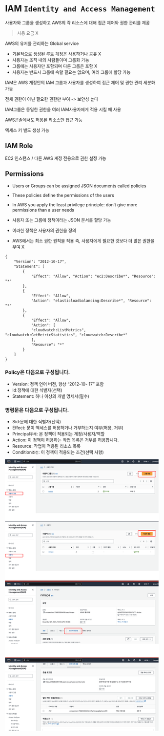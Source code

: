 # IAM `Identity and Access Management`
사용자와 그룹을 생성하고 AWS의 각 리소스에 대해 접근 제어와 권한 관리를 제공

> 사용 요금 X

AWS의 유저를 관리하는 Global service

- 기본적으로 생성된 루트 계정은 사용하거나 공유 X
- 사용자는 조직 내의 사람들이며 그룹화 가능
- 그룹에는 사용자만 포함되며 다른 그룹은 포함 X
- 사용자는 반드시 그룹에 속할 필요는 없으며, 여러 그룹에 할당 가능

IAM은 AWS 계정안의 IAM 그룹과 사용자를 생성하여 접근 제어 및 권한 관리 세분화 가능

전체 권한이 아닌 필요한 권한만 부여 -> 보안성 높다

IAM그룹은 동일한 권한을 여러 IAM사용자에게 적용 시킬 때 사용

AWS콘솔에서도 허용된 리소스만 접근 가능

엑세스 키 별도 생성 가능

## IAM Role
EC2 인스턴스 / 다른 AWS 계정 전용으로 권한 설정 가능

## Permissions

- Users or Groups can be assigned JSON documents called policies
- These policies define the permissions of the users
- In AWS you apply the least privilege principle: don’t give more permissions than a user needs

- 사용자 또는 그룹에 정책이라는 JSON 문서를 할당 가능
- 이러한 정책은 사용자의 권한을 정의
- AWS에서는 최소 권한 원칙을 적용 즉, 사용자에게 필요한 것보다 더 많은 권한을 부여 X

```
{
    "Version": "2012-10-17", 
    "Statement": [
        {
            "Effect": "Allow", "Action": "ec2:Describe*", "Resource": "*"
        }, 
        {
            "Effect": "Allow",
            "Action": "elasticloadbalancing:Describe*", "Resource": "*"
        }, 
        {
            "Effect": "Allow",
            "Action": [
            "cloudwatch:ListMetrics", "cloudwatch:GetMetricStatistics", "cloudwatch:Describe*"
            ],
            "Resource": "*"
        }
    ]
}
```


### Policy은 다음으로 구성됩니다.
- Version: 정책 언어 버전, 항상 “2012-10- 17” 포함
- Id:정책에 대한 식별자(선택)
- Statement: 하나 이상의 개별 명세서(필수)

### 명령문은 다음으로 구성됩니다.
- Sid:문에 대한 식별자(선택)
- Effect: 문이 액세스를 허용하거나 거부하는지 여부(허용, 거부)
- Principal`주체`: 본 정책이 적용되는 계정/사용자/역할
- Action: 이 정책이 허용하는 작업 목록은 거부를 허용합니다.
- Resource: 작업이 적용된 리소스 목록
- Condition`조건`: 이 정책이 적용되는 조건(선택 사항)


![IAM](../../images/AWS/AWS_IAM.drawio.svg)